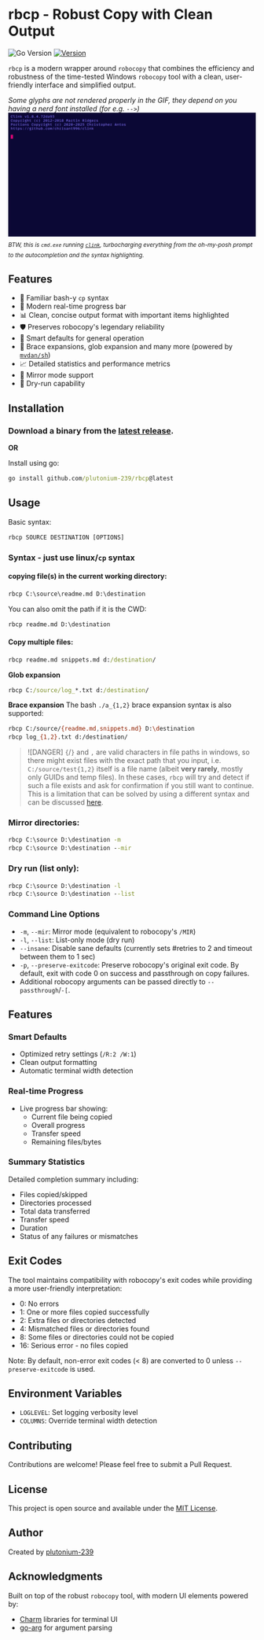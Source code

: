 # rbcp - Robust Copy with Clean Output

![Go Version](https://img.shields.io/badge/Go-1.x-blue)
[![Version](https://img.shields.io/badge/Version-1.2.2-green)](https://github.com/plutonium-239/rbcp/releases)

`rbcp` is a modern wrapper around `robocopy` that combines the efficiency and robustness of the time-tested Windows `robocopy` tool with a clean, user-friendly interface and simplified output.

_Some glyphs are not rendered properly in the GIF, they depend on you having a nerd font installed (for e.g. `-->`)_
![demo](demo/demo.gif)
<sub>_BTW, this is `cmd.exe` running [`clink`](https://github.com/chrisant996/clink), turbocharging everything from the oh-my-posh prompt to the autocompletion and the syntax highlighting._</sub>

## Features

- 🐚 Familiar bash-y `cp` syntax
- 🚀 Modern real-time progress bar
- 📊 Clean, concise output format with important items highlighted
- 🛡️ Preserves robocopy's legendary reliability
- 🎯 Smart defaults for general operation
- 🌟 Brace expansions, glob expansion and many more (powered by [`mvdan/sh`](https://github.com/mvdan/sh)) 
- 📈 Detailed statistics and performance metrics
- 🔄 Mirror mode support
- 🏃 Dry-run capability

## Installation

### Download a binary from the [latest release](https://github.com/plutonium-239/rbcp/releases/latest).

**OR**

Install using go:

```cmd
go install github.com/plutonium-239/rbcp@latest
```

## Usage

Basic syntax:
```cmd
rbcp SOURCE DESTINATION [OPTIONS]
```

### Syntax - just use linux/`cp` syntax

#### copying file(s) in the current working directory:
```cmd
rbcp C:\source\readme.md D:\destination
```

You can also omit the path if it is the CWD:
```cmd
rbcp readme.md D:\destination
```

#### Copy multiple files:
```cmd
rbcp readme.md snippets.md d:/destination/
```

**Glob expansion**
```cmd
rbcp C:/source/log_*.txt d:/destination/
```

**Brace expansion**
The bash `./a_{1,2}` brace expansion syntax is also supported:
```bash
rbcp C:/source/{readme.md,snippets.md} D:\destination
rbcp log_{1,2}.txt d:/destination/
```
> ![DANGER]
> `{`/`}` and `,` are valid characters in file paths in windows, so there might exist files with the exact path that you input, i.e. `C:/source/test{1,2}` itself is a file name (albeit **very rarely**, mostly only GUIDs and temp files). In these cases, `rbcp` will try and detect if such a file exists and ask for confirmation if you still want to continue. This is a limitation that can be solved by using a different syntax and can be discussed [here](https://github.com/plutonium-239/rbcp/discussions/1).

### Mirror directories:
```cmd
rbcp C:\source D:\destination -m
rbcp C:\source D:\destination --mir
```

### Dry run (list only):
```cmd
rbcp C:\source D:\destination -l
rbcp C:\source D:\destination --list
```

### Command Line Options

- `-m`, `--mir`: Mirror mode (equivalent to robocopy's `/MIR`)
- `-l`, `--list`: List-only mode (dry run)
- `--insane`: Disable sane defaults (currently sets \#retries to 2 and timeout between them to 1 sec)
- `-p`, `--preserve-exitcode`: Preserve robocopy's original exit code. By default, exit with code 0 on success and passthrough on copy failures.
- Additional robocopy arguments can be passed directly to `--passthrough`/`-[`.

## Features

### Smart Defaults

- Optimized retry settings (`/R:2 /W:1`)
- Clean output formatting
- Automatic terminal width detection

### Real-time Progress

- Live progress bar showing:
  - Current file being copied
  - Overall progress
  - Transfer speed
  - Remaining files/bytes

### Summary Statistics

Detailed completion summary including:
- Files copied/skipped
- Directories processed
- Total data transferred
- Transfer speed
- Duration
- Status of any failures or mismatches

## Exit Codes

The tool maintains compatibility with robocopy's exit codes while providing a more user-friendly interpretation:

- 0: No errors
- 1: One or more files copied successfully
- 2: Extra files or directories detected
- 4: Mismatched files or directories found
- 8: Some files or directories could not be copied
- 16: Serious error - no files copied

Note: By default, non-error exit codes (< 8) are converted to 0 unless `--preserve-exitcode` is used.

## Environment Variables

- `LOGLEVEL`: Set logging verbosity level
- `COLUMNS`: Override terminal width detection

## Contributing

Contributions are welcome! Please feel free to submit a Pull Request.

## License

This project is open source and available under the [MIT License](LICENSE).

## Author

Created by [plutonium-239](https://github.com/plutonium-239)

## Acknowledgments

Built on top of the robust `robocopy` tool, with modern UI elements powered by:
- [Charm](https://github.com/charmbracelet) libraries for terminal UI
- [go-arg](https://github.com/alexflint/go-arg) for argument parsing